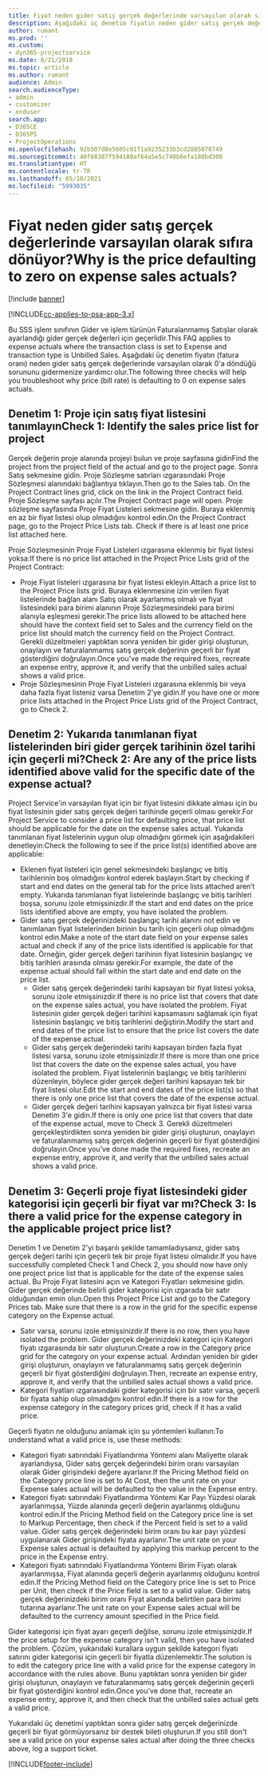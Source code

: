 ```yaml
---
title: Fiyat neden gider satış gerçek değerlerinde varsayılan olarak sıfıra dönüyor?
description: Aşağıdaki üç denetim fiyatın neden gider satış gerçek değerlerinde varsayılan olarak 0'a döndüğü sorununu gidermenize yardımcı olur.
author: rumant
ms.prod: ''
ms.custom:
- dyn365-projectservice
ms.date: 8/21/2018
ms.topic: article
ms.author: rumant
audience: Admin
search.audienceType:
- admin
- customizer
- enduser
search.app:
- D365CE
- D365PS
- ProjectOperations
ms.openlocfilehash: 92b507d8e5605c01f1a9235233b3cd2885070749
ms.sourcegitcommit: 40f68387f594180af64a5e5c748b6efa188bd300
ms.translationtype: HT
ms.contentlocale: tr-TR
ms.lasthandoff: 05/10/2021
ms.locfileid: "5993035"
---
```

# <a name="why-is-the-price-defaulting-to-zero-on-expense-sales-actuals"></a><span data-ttu-id="7b9f3-103">Fiyat neden gider satış gerçek değerlerinde varsayılan olarak sıfıra dönüyor?</span><span class="sxs-lookup"><span data-stu-id="7b9f3-103">Why is the price defaulting to zero on expense sales actuals?</span></span>

[!include [banner](../includes/psa-now-project-operations.md)]

[!INCLUDE[cc-applies-to-psa-app-3.x](../includes/cc-applies-to-psa-app-3x.md)]

<span data-ttu-id="7b9f3-104">Bu SSS işlem sınıfının Gider ve işlem türünün Faturalanmamış Satışlar olarak ayarlandığı gider gerçek değerleri için geçerlidir.</span><span class="sxs-lookup"><span data-stu-id="7b9f3-104">This FAQ applies to expense actuals where the transaction class is set to Expense and transaction type is Unbilled Sales.</span></span> <span data-ttu-id="7b9f3-105">Aşağıdaki üç denetim fiyatın (fatura oranı) neden gider satış gerçek değerlerinde varsayılan olarak 0'a döndüğü sorununu gidermenize yardımcı olur.</span><span class="sxs-lookup"><span data-stu-id="7b9f3-105">The following three checks will help you troubleshoot why price (bill rate) is defaulting to 0 on expense sales actuals.</span></span>

## <a name="check-1-identify-the-sales-price-list-for-project"></a><span data-ttu-id="7b9f3-106">Denetim 1: Proje için satış fiyat listesini tanımlayın</span><span class="sxs-lookup"><span data-stu-id="7b9f3-106">Check 1: Identify the sales price list for project</span></span>

<span data-ttu-id="7b9f3-107">Gerçek değerin proje alanında projeyi bulun ve proje sayfasına gidin</span><span class="sxs-lookup"><span data-stu-id="7b9f3-107">Find the project from the project field of the actual and go to the project page.</span></span> <span data-ttu-id="7b9f3-108">Sonra Satış sekmesine gidin. Proje Sözleşme satırları ızgarasındaki Proje Sözleşmesi alanındaki bağlantıya tıklayın.</span><span class="sxs-lookup"><span data-stu-id="7b9f3-108">Then go to the Sales tab. On the Project Contract lines grid, click on the link in the Project Contract field.</span></span> <span data-ttu-id="7b9f3-109">Proje Sözleşme sayfası açılır.</span><span class="sxs-lookup"><span data-stu-id="7b9f3-109">The Project Contract page will open.</span></span> <span data-ttu-id="7b9f3-110">Proje sözleşme sayfasında Proje Fiyat Listeleri sekmesine gidin. Buraya eklenmiş en az bir fiyat listesi olup olmadığını kontrol edin.</span><span class="sxs-lookup"><span data-stu-id="7b9f3-110">On the Project Contract page, go to the Project Price Lists tab. Check if there is at least one price list attached here.</span></span>

<span data-ttu-id="7b9f3-111">Proje Sözleşmesinin Proje Fiyat Listeleri ızgarasına eklenmiş bir fiyat listesi yoksa:</span><span class="sxs-lookup"><span data-stu-id="7b9f3-111">If there is no price list attached in the Project Price Lists grid of the Project Contract:</span></span>

- <span data-ttu-id="7b9f3-112">Proje Fiyat listeleri ızgarasına bir fiyat listesi ekleyin.</span><span class="sxs-lookup"><span data-stu-id="7b9f3-112">Attach a price list to the Project Price lists grid.</span></span> <span data-ttu-id="7b9f3-113">Buraya eklenmesine izin verilen fiyat listelerinde bağlan alanı Satış olarak ayarlanmış olmalı ve fiyat listesindeki para birimi alanının Proje Sözleşmesindeki para birimi alanıyla eşleşmesi gerekir.</span><span class="sxs-lookup"><span data-stu-id="7b9f3-113">The price lists allowed to be attached here should have the context field set to Sales and the currency field on the price list should match the currency field on the Project Contract.</span></span> <span data-ttu-id="7b9f3-114">Gerekli düzeltmeleri yaptıktan sonra yeniden bir gider girişi oluşturun, onaylayın ve faturalanmamış satış gerçek değerinin geçerli bir fiyat gösterdiğini doğrulayın.</span><span class="sxs-lookup"><span data-stu-id="7b9f3-114">Once you’ve made the required fixes, recreate an expense entry, approve it, and verify that the unbilled sales actual shows a valid price.</span></span>
- <span data-ttu-id="7b9f3-115">Proje Sözleşmesinin Proje Fiyat Listeleri ızgarasına eklenmiş bir veya daha fazla fiyat listeniz varsa Denetim 2'ye gidin.</span><span class="sxs-lookup"><span data-stu-id="7b9f3-115">If you have one or more price lists attached in the Project Price Lists grid of the Project Contract, go to Check 2.</span></span>

## <a name="check-2-are-any-of-the-price-lists-identified-above-valid-for-the-specific-date-of-the-expense-actual"></a><span data-ttu-id="7b9f3-116">Denetim 2: Yukarıda tanımlanan fiyat listelerinden biri gider gerçek tarihinin özel tarihi için geçerli mi?</span><span class="sxs-lookup"><span data-stu-id="7b9f3-116">Check 2: Are any of the price lists identified above valid for the specific date of the expense actual?</span></span>

<span data-ttu-id="7b9f3-117">Project Service'in varsayılan fiyat için bir fiyat listesini dikkate alması için bu fiyat listesinin gider satış gerçek değeri tarihinde geçerli olması gerekir.</span><span class="sxs-lookup"><span data-stu-id="7b9f3-117">For Project Service to consider a price list for defaulting price, that price list should be applicable for the date on the expense sales actual.</span></span> <span data-ttu-id="7b9f3-118">Yukarıda tanımlanan fiyat listelerinin uygun olup olmadığını görmek için aşağıdakileri denetleyin:</span><span class="sxs-lookup"><span data-stu-id="7b9f3-118">Check the following to see if the price list(s) identified above are applicable:</span></span>

- <span data-ttu-id="7b9f3-119">Eklenen fiyat listeleri için genel sekmesindeki başlangıç ve bitiş tarihlerinin boş olmadığını kontrol ederek başlayın.</span><span class="sxs-lookup"><span data-stu-id="7b9f3-119">Start by checking if start and end dates on the general tab for the price lists attached aren’t empty.</span></span> <span data-ttu-id="7b9f3-120">Yukarıda tanımlanan fiyat listelerinde başlangıç ve bitiş tarihleri boşsa, sorunu izole etmişsinizdir.</span><span class="sxs-lookup"><span data-stu-id="7b9f3-120">If the start and end dates on the price lists identified above are empty, you have isolated the problem.</span></span> 
- <span data-ttu-id="7b9f3-121">Gider satış gerçek değerinizdeki başlangıç tarihi alanını not edin ve tanımlanan fiyat listelerinden birinin bu tarih için geçerli olup olmadığını kontrol edin.</span><span class="sxs-lookup"><span data-stu-id="7b9f3-121">Make a note of the start date field on your expense sales actual and check if any of the price lists identified is applicable for that date.</span></span> <span data-ttu-id="7b9f3-122">Örneğin, gider gerçek değeri tarihinin fiyat listesinin başlangıç ve bitiş tarihleri arasında olması gerekir.</span><span class="sxs-lookup"><span data-stu-id="7b9f3-122">For example, the date of the expense actual should fall within the start date and end date on the price list.</span></span> 
    - <span data-ttu-id="7b9f3-123">Gider satış gerçek değerindeki tarihi kapsayan bir fiyat listesi yoksa, sorunu izole etmişsinizdir.</span><span class="sxs-lookup"><span data-stu-id="7b9f3-123">If there is no price list that covers that date on the expense sales actual, you have isolated the problem.</span></span> <span data-ttu-id="7b9f3-124">Fiyat listesinin gider gerçek değeri tarihini kapsamasını sağlamak için fiyat listesinin başlangıç ve bitiş tarihlerini değiştirin.</span><span class="sxs-lookup"><span data-stu-id="7b9f3-124">Modify the start and end dates of the price list to ensure that the price list covers the date of the expense actual.</span></span> 
    - <span data-ttu-id="7b9f3-125">Gider satış gerçek değerindeki tarihi kapsayan birden fazla fiyat listesi varsa, sorunu izole etmişsinizdir.</span><span class="sxs-lookup"><span data-stu-id="7b9f3-125">If there is more than one price list that covers the date on the expense sales actual, you have isolated the problem.</span></span> <span data-ttu-id="7b9f3-126">Fiyat listelerinin başlangıç ve bitiş tarihlerini düzenleyin, böylece gider gerçek değeri tarihini kapsayan tek bir fiyat listesi olur.</span><span class="sxs-lookup"><span data-stu-id="7b9f3-126">Edit the start and end dates of the price list(s) so that there is only one price list that covers the date of the expense actual.</span></span> 
    - <span data-ttu-id="7b9f3-127">Gider gerçek değeri tarihini kapsayan yalnızca bir fiyat listesi varsa Denetim 3'e gidin.</span><span class="sxs-lookup"><span data-stu-id="7b9f3-127">If there is only one price list that covers that date of the expense actual, move to Check 3.</span></span>
<span data-ttu-id="7b9f3-128">Gerekli düzeltmeleri gerçekleştirdikten sonra yeniden bir gider girişi oluşturun, onaylayın ve faturalanmamış satış gerçek değerinin geçerli bir fiyat gösterdiğini doğrulayın.</span><span class="sxs-lookup"><span data-stu-id="7b9f3-128">Once you’ve done made the required fixes, recreate an expense entry, approve it, and verify that the unbilled sales actual shows a valid price.</span></span>

## <a name="check-3-is-there-a-valid-price-for-the-expense-category-in-the-applicable-project-price-list"></a><span data-ttu-id="7b9f3-129">Denetim 3: Geçerli proje fiyat listesindeki gider kategorisi için geçerli bir fiyat var mı?</span><span class="sxs-lookup"><span data-stu-id="7b9f3-129">Check 3: Is there a valid price for the expense category in the applicable project price list?</span></span> 

<span data-ttu-id="7b9f3-130">Denetim 1 ve Denetim 2'yi başarılı şekilde tamamladıysanız, gider satış gerçek değeri tarihi için geçerli tek bir proje fiyat listesi olmalıdır.</span><span class="sxs-lookup"><span data-stu-id="7b9f3-130">If you have successfully completed Check 1 and Check 2, you should now have only one project price list that is applicable for the date of the expense sales actual.</span></span> <span data-ttu-id="7b9f3-131">Bu Proje Fiyat listesini açın ve Kategori Fiyatları sekmesine gidin. Gider gerçek değerinde belirli gider kategorisi için ızgarada bir satır olduğundan emin olun.</span><span class="sxs-lookup"><span data-stu-id="7b9f3-131">Open this Project Price List and go to the Category Prices tab. Make sure that there is a row in the grid for the specific expense category on the Expense actual.</span></span>
 
- <span data-ttu-id="7b9f3-132">Satır varsa, sorunu izole etmişsinizdir.</span><span class="sxs-lookup"><span data-stu-id="7b9f3-132">If there is no row, then you have isolated the problem.</span></span> <span data-ttu-id="7b9f3-133">Gider gerçek değerinizdeki kategori için Kategori fiyatı ızgarasında bir satır oluşturun.</span><span class="sxs-lookup"><span data-stu-id="7b9f3-133">Create a row in the Category price grid for the category on your expense actual.</span></span> <span data-ttu-id="7b9f3-134">Ardından yeniden bir gider girişi oluşturun, onaylayın ve faturalanmamış satış gerçek değerinin geçerli bir fiyat gösterdiğini doğrulayın.</span><span class="sxs-lookup"><span data-stu-id="7b9f3-134">Then, recreate an expense entry, approve it, and verify that the unbilled sales actual shows a valid price.</span></span> 
- <span data-ttu-id="7b9f3-135">Kategori fiyatları ızgarasındaki gider kategorisi için bir satır varsa, geçerli bir fiyata sahip olup olmadığını kontrol edin.</span><span class="sxs-lookup"><span data-stu-id="7b9f3-135">If there is a row for the expense category in the category prices grid, check if it has a valid price.</span></span>

<span data-ttu-id="7b9f3-136">Geçerli fiyatın ne olduğunu anlamak için şu yöntemleri kullanın:</span><span class="sxs-lookup"><span data-stu-id="7b9f3-136">To understand what a valid price is, use these methods:</span></span>

- <span data-ttu-id="7b9f3-137">Kategori fiyatı satırındaki Fiyatlandırma Yöntemi alanı Maliyette olarak ayarlandıysa, Gider satış gerçek değerindeki birim oranı varsayılan olarak Gider girişindeki değere ayarlanır.</span><span class="sxs-lookup"><span data-stu-id="7b9f3-137">If the Pricing Method field on the Category price line is set to At Cost, then the unit rate on your Expense sales actual will be defaulted to the value in the Expense entry.</span></span>
- <span data-ttu-id="7b9f3-138">Kategori fiyatı satırındaki Fiyatlandırma Yöntemi Kar Payı Yüzdesi olarak ayarlanmışsa, Yüzde alanında geçerli değerin ayarlanmış olduğunu kontrol edin.</span><span class="sxs-lookup"><span data-stu-id="7b9f3-138">If the Pricing Method field on the Category price line is set to Markup Percentage, then check if the Percent field is set to a valid value.</span></span> <span data-ttu-id="7b9f3-139">Gider satış gerçek değerindeki birim oranı bu kar payı yüzdesi uygulanarak Gider girişindeki fiyata ayarlanır.</span><span class="sxs-lookup"><span data-stu-id="7b9f3-139">The unit rate on your Expense sales actual is defaulted by applying this markup percent to the price in the Expense entry.</span></span>
- <span data-ttu-id="7b9f3-140">Kategori fiyatı satırındaki Fiyatlandırma Yöntemi Birim Fiyatı olarak ayarlanmışsa, Fiyat alanında geçerli değerin ayarlanmış olduğunu kontrol edin.</span><span class="sxs-lookup"><span data-stu-id="7b9f3-140">If the Pricing Method field on the Category price line is set to Price per Unit, then check if the Price field is set to a valid value.</span></span> <span data-ttu-id="7b9f3-141">Gider satış gerçek değerinizdeki birim oranı Fiyat alanında belirtilen para birimi tutarına ayarlanır.</span><span class="sxs-lookup"><span data-stu-id="7b9f3-141">The unit rate on your Expense sales actual will be defaulted to the currency amount specified in the Price field.</span></span>

<span data-ttu-id="7b9f3-142">Gider kategorisi için fiyat ayarı geçerli değilse, sorunu izole etmişsinizdir.</span><span class="sxs-lookup"><span data-stu-id="7b9f3-142">If the price setup for the expense category isn't valid, then you have isolated the problem.</span></span> <span data-ttu-id="7b9f3-143">Çözüm, yukarıdaki kurallara uygun şekilde kategori fiyatı satırını gider kategorisi için geçerli bir fiyatla düzenlemektir.</span><span class="sxs-lookup"><span data-stu-id="7b9f3-143">The solution is to edit the category price line with a valid price for the expense category in accordance with the rules above.</span></span> <span data-ttu-id="7b9f3-144">Bunu yaptıktan sonra yeniden bir gider girişi oluşturun, onaylayın ve faturalanmamış satış gerçek değerinin geçerli bir fiyat gösterdiğini kontrol edin.</span><span class="sxs-lookup"><span data-stu-id="7b9f3-144">Once you’ve done that, recreate an expense entry, approve it, and then check that the unbilled sales actual gets a valid price.</span></span>

<span data-ttu-id="7b9f3-145">Yukarıdaki üç denetimi yaptıktan sonra gider satış gerçek değerinizde geçerli bir fiyat görmüyorsanız bir destek bileti oluşturun.</span><span class="sxs-lookup"><span data-stu-id="7b9f3-145">If you still don't see a valid price on your expense sales actual after doing the three checks above, log a support ticket.</span></span>




[!INCLUDE[footer-include](../includes/footer-banner.md)]